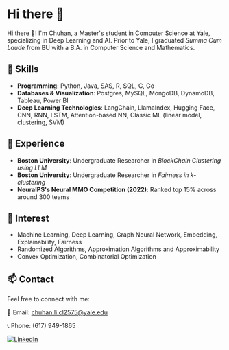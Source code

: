 

<!--
**LeeChuh/LeeChuh** is a ✨ _special_ ✨ repository because its `README.md` (this file) appears on your GitHub profile.

Here are some ideas to get you started:

- 🔭 I’m currently working on ...
- 🌱 I’m currently learning ...
- 👯 I’m looking to collaborate on ...
- 🤔 I’m looking for help with ...
- 💬 Ask me about ...
- 📫 How to reach me: ...
- 😄 Pronouns: ...
- ⚡ Fun fact: ...
![](https://github.com/LeeChuh/LeeChuh/blob/master/figs/bg1.png)
-->


# Hi there 👋





Hi there 👋! I'm Chuhan, a Master's student in Computer Science at Yale, specializing in Deep Learning and AI. Prior to Yale, I graduated _Summa Cum Laude_ from BU with a B.A. in Computer Science and Mathematics.

## 🔭 Skills
- **Programming**: Python, Java, SAS, R, SQL, C, Go
- **Databases & Visualization**: Postgres, MySQL, MongoDB, DynamoDB, Tableau, Power BI
- **Deep Learning Technologies**: LangChain, LlamaIndex, Hugging Face, CNN, RNN, LSTM, Attention-based NN, Classic ML (linear model, clustering, SVM)

## 🤔 Experience
- **Boston University**: Undergraduate Researcher in _BlockChain Clustering using LLM_
- **Boston University**: Undergraduate Researcher in _Fairness in k-clustering_
- **NeuraIPS's Neural MMO Competition (2022)**: Ranked top 15% across around 300 teams

## 🌱 Interest
- Machine Learning, Deep Learning, Graph Neural Network, Embedding, Explainability, Fairness
- Randomized Algorithms, Approximation Algorithms and Approximability
- Convex Optimization, Combinatorial Optimization

## 📫 Contact

Feel free to connect with me:

📧 Email: chuhan.li.cl2575@yale.edu

📞 Phone: (617) 949-1865

[![LinkedIn](https://img.shields.io/badge/LinkedIn--_.svg?style=social&logo=linkedin)](https://www.linkedin.com/in/chuhan-li-9006a01b1/)

